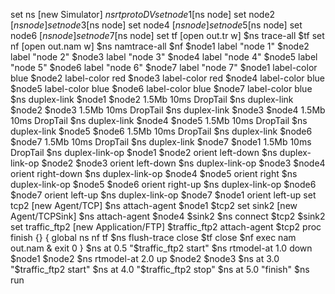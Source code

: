 set ns [new Simulator]
$ns rtproto DV
set node1 [$ns node]
set node2 [$ns node]
set node3 [$ns node]
set node4 [$ns node]
set node5 [$ns node]
set node6 [$ns node]
set node7 [$ns node]
set tf [open out.tr w]
$ns trace-all $tf
set nf [open out.nam w]
$ns namtrace-all $nf
$node1 label "node 1"
$node2 label "node 2"
$node3 label "node 3"
$node4 label "node 4"
$node5 label "node 5"
$node6 label "node 6"
$node7 label "node 7"
$node1 label-color blue
$node2 label-color red
$node3 label-color red
$node4 label-color blue
$node5 label-color blue
$node6 label-color blue
$node7 label-color blue
$ns duplex-link $node1 $node2 1.5Mb 10ms DropTail
$ns duplex-link $node2 $node3 1.5Mb 10ms DropTail
$ns duplex-link $node3 $node4 1.5Mb 10ms DropTail
$ns duplex-link $node4 $node5 1.5Mb 10ms DropTail
$ns duplex-link $node5 $node6 1.5Mb 10ms DropTail
$ns duplex-link $node6 $node7 1.5Mb 10ms DropTail
$ns duplex-link $node7 $node1 1.5Mb 10ms DropTail
$ns duplex-link-op $node1 $node2 orient left-down
$ns duplex-link-op $node2 $node3 orient left-down
$ns duplex-link-op $node3 $node4 orient right-down
$ns duplex-link-op $node4 $node5 orient right
$ns duplex-link-op $node5 $node6 orient right-up
$ns duplex-link-op $node6 $node7 orient left-up
$ns duplex-link-op $node7 $node1 orient left-up
set tcp2 [new Agent/TCP]
$ns attach-agent $node1 $tcp2
set sink2 [new Agent/TCPSink]
$ns attach-agent $node4 $sink2
$ns connect $tcp2 $sink2
set traffic_ftp2 [new Application/FTP]
$traffic_ftp2 attach-agent $tcp2
proc finish {} {
global ns nf tf
$ns flush-trace
close $tf
close $nf
exec nam out.nam &
exit 0
}
$ns at 0.5 "$traffic_ftp2 start"
$ns rtmodel-at 1.0 down $node1 $node2
$ns rtmodel-at 2.0 up $node2 $node3
$ns at 3.0 "$traffic_ftp2 start"
$ns at 4.0 "$traffic_ftp2 stop"
$ns at 5.0 "finish"
$ns run